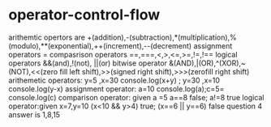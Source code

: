 # operator-control-flow
arithemtic opertors are +(addition),-(subtraction),*(multiplication),%(modulo),**(exponential),++(increment),--(decrement)
assignment operators =
compasrison operators ==,===,<,>,<=,>=,!=,!==
logical operators &&(and),!(not), ||(or)
bitwise operator &(AND),|(OR),^(XOR),~(NOT),<<(zero fill left shift),>>(signed right shift),>>>(zerofill right shift)
arithemetic operators: y=5 ,x=30 console.log(x+y) ; y=30 ,x=10 console.log(y-x)
assignment operator: a=10 console.log(a);c=5= console.log(c)
comparison operator: given a =5 a==8 false; a!=8 true
logical operator:given x=7,y=10 (x<10 && y>4) true; (x==6 || y==6) false 
question 4 answer is 1,8,15
